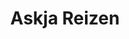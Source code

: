 ---
title: Askja Reizen
role: Digital Designer
technologies: Adobe, Marvel app<br>HTML5, CSS3, JS
when: 2015 – 2016
description: Space, silence and impressive nature have been the basis of Askja Reizen for more than twenty years. It is a concept that appeals to more and more people. No wonder, because an active nature holiday is a relief to counterbalance the hustle and bustle of everyday life.
hero: /assets/img/uploads/ar-hero.jpg

og:
  img: /assets/img/uploads/ar-hero.jpg
  description: Space, silence and impressive nature have been the basis of Askja Reizen for more than twenty years. It is a concept that appeals to more and more people. No wonder, because an active nature holiday is a relief to counterbalance the hustle and bustle of everyday life.

section:
    - title: Unsolicited rebranding
      description: 
        - The existing visual identity no longer fitted in with. The primary colour was too dark. The accent colour too bright. That's why I took the liberty of making a proposal at the beginning of the design process. The client was happy with the new colour scheme.
        - Afterwards it turned out that a redesign process for the logo was already underway with another party. A little while after the launch I saw that they replaced it. Fortunately, they did keep the colours and typefaces.
      items:
        - img: /assets/img/uploads/ar-2.svg
        - img: /assets/img/uploads/ar-4.svg
        - img: /assets/img/uploads/ar-3.svg
        
    - title: Plentiful images
      description: Askja asked me to renew their website from head to toe. A huge product database of travel experiences was a welcome starting point. An extensive card sorting session has served as the basis of the user experience.
      grid: g-2 g-3-md gap-2px gap-4-sm
      items:
        - img: /assets/img/uploads/ar-ph-5.jpg
        - img: /assets/img/uploads/ar-ph-2.jpg
        - img: /assets/img/uploads/ar-ph-3.jpg
        - img: /assets/img/uploads/ar-ph-4.jpg
        - img: /assets/img/uploads/ar-ph-1.jpg
        - img: /assets/img/uploads/ar-ph-6.jpg

    - title: Users landing
      description: Analytics showed us that users barely land on the homepage. Instead they come from a search engine on a country page directly. The challenge was to make that page feel like a home page – a soft landing.
      items:
        - caption: Country landing
          img: /assets/img/uploads/ar-2.jpg
        - caption: Homepage
          img: /assets/img/uploads/ar-1.jpg
        - caption: Country landing ↓ Arrangements ↓ Detailed info ↓ Mobile
          img: /assets/img/uploads/ar-5.jpg
          class: mb-0
        - img: /assets/img/uploads/ar-6.jpg
          class: mb-0
          no-scroll-magic: true
        - img: /assets/img/uploads/ar-7.jpg
          class: mb-0
          no-scroll-magic: true
        - img: /assets/img/uploads/ar-8.jpg
          class: mb-0
          no-scroll-magic: true
        - img: /assets/img/uploads/ar-9.jpg
          no-scroll-magic: true
---